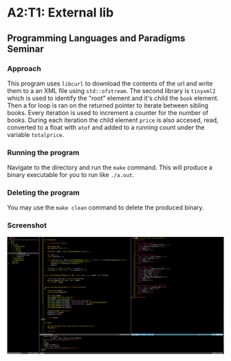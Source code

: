 # A2:T1: External lib

## Programming Languages and Paradigms Seminar

### Approach

This program uses `libcurl` to download the contents of the url and write them
to a an XML file using `std::ofstream`. The second library is `tinyxml2` which
is used to identify the "root" element and it's child the `book` element. Then
a for loop is ran on the returned pointer to iterate between sibling books.
Every iteration is used to increment a counter for the number of books. During
each iteration the child element `price` is also accesed, read, converted to a
float with `atof` and added to a running count under the variable `totalprice`.

### Running the program

Navigate to the directory and run the `make` command. This will produce a
binary executable for you to run like `./a.out`.  

### Deleting the program  

You may use the `make clean` command to delete the produced binary.  

### Screenshot

![externallib](../img/externallib.png)

